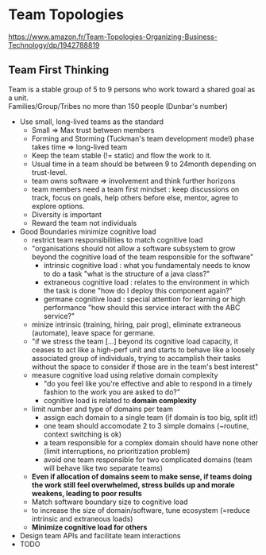 # Team Topologies

https://www.amazon.fr/Team-Topologies-Organizing-Business-Technology/dp/1942788819

## Team First Thinking

Team is a stable group of 5 to 9 persons who work toward a shared goal as a unit.  
Families/Group/Tribes no more than 150 people (Dunbar's number)

* Use small, long-lived teams as the standard
  * Small => Max trust between members
  * Forming and Storming (Tuckman's team development model) phase takes time => long-lived team
  * Keep the team stable (!= static) and flow the work to it.
  * Usual time in a team should be between 9 to 24month depending on trust-level.
  * team owns software => involvement and think further horizons
  * team members need a team first mindset : keep discussions on track, focus on goals, help others before else, mentor, agree to explore options.
  * Diversity is important
  * Reward the team not individuals
* Good Boundaries minimize cognitive load
  * restrict team responsibilities to match cognitive load
  * "organisations should not allow a software subsystem to grow beyond the cognitive load of the team responsible for the software"
    * intrinsic cognitive load : what you fundamentaly needs to know to do a task "what is the structure of a java class?"
    * extraneous cognitive load : relates to the environment in which the task is done "how do I deploy this component again?"
    * germane cognitive load : special attention for learning or high performance "how should this service interact with the ABC service?"
  * minize intrinsic (training, hiring, pair prog), eliminate extraneous (automate), leave space for germane.
  * "if we stress the team [...] beyond its cognitive load capacity, it ceases to act like a high-perf unit and starts to behave like a loosely associated group of individuals, trying to accamplish their tasks without the space to consider if those are in the team's best interest"  
  * measure cognitive load using relative domain complexity
    * "do you feel like you're effective and able to respond in a timely fashion to the work you are asked to do?"
    * cognitive load is related to **domain complexity**
  * limit number and type of domains per team
    * assign each domain to a single team (if domain is too big, split it!)
    * one team should accomodate 2 to 3 simple domains (~routine, context switching is ok)
    * a team responsible for a complex domain should have none other (limit interruptions, no prioritization problem)
    * avoid one team responsible for two complicated domains (team will behave like two separate teams)
  * **Even if allocation of domains seem to make sense, if teams doing the work still feel overwhelmed, stress builds up and morale weakens, leading to poor results**
  *  Match software boundary size to cognitive load
  *  to increase the size of domain/software, tune ecosystem (=reduce intrinsic and extraneous loads)
  *  **Minimize cognitive load for others**
* Design team APIs and facilitate team interactions
* TODO   

